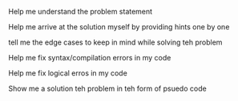 Help me understand the problem statement

Help me arrive at  the solution myself by providing hints one by one 

tell me the edge cases to keep in mind while solving teh problem 

Help me fix syntax/compilation errors in my code

Help me fix logical erros in my code

Show me a solution teh problem in teh form of psuedo code